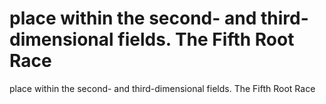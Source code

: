 # place within the second- and third-dimensional fields. The Fifth Root Race

place within the second- and third-dimensional fields. The Fifth Root Race